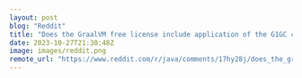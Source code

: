 ```yaml
---
layout: post
blog: "Reddit"
title: "Does the GraalVM free license include application of the G1GC collector ?"
date: 2023-10-27T21:30:48Z
image: images/reddit.png
remote_url: "https://www.reddit.com/r/java/comments/17hy28j/does_the_graalvm_free_license_include_application/"
---
```

